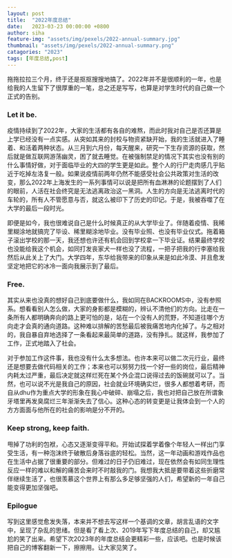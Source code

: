 ```yaml
---
layout: post
title:  "2022年度总结"
date:   2023-03-23 00:00:00 +0800
author: siha
feature-img: "assets/img/pexels/2022-annual-summary.jpg"
thumbnail: "assets/img/pexels/2022-annual-summary.png"
catagories: "2023"
tags: [年度总结,post]
---
```


拖拖拉拉三个月，终于还是抠抠搜搜地搞了。2022年并不是很顺利的一年，也是给我的人生留下了很厚重的一笔，总之还是写写，也算是对学生时代的自己做一个正式的告别。

### Let it be.

疫情持续到了2022年，大家的生活都有各自的难熬，而此时我对自己是否还算是上学已经没有一点实感。从突如其来的封校与物资紧缺开始，我的生活就进入了睡着、和活着两种状态。从三月到六月份，每天醒来，研究一下生存资源的获取，然后就是做互联网游荡幽灵，困了就去睡觉。在被强制禁足的情况下其实也没有别的什么事情好做，对于面临毕业的大四的学生更是如此。整个人的行尸走肉感几乎贴近于吃掉左洛复一般。如果说疫情前两年仍然不能感受社会公共政策对生活的改变，那么2022年上海发生的一系列事情可以说是把所有血淋淋的论题摆到了人们的眼前，人活在社会终究是无法逃离政治这一黑洞。人生的方向是无法逃离时代的车轮的，所有人不管愿意与否，就这么被印下了历史的印记。于是，我被吞噬了在大学的最后一段时光。

即便是如今，我也很难说自己是什么时候真正的从大学毕业了。伴随着疫情、我稀里糊涂地就搞完了毕设、稀里糊涂地毕业。没有毕业照、也没有毕业仪式。拖着箱子滚出学校的那一天，我还想也许还有机会回到学校拿一下毕业证。结果最终学校也没能给我这个机会，如同打发丧家犬一样也没了流程，一把子把我的行李塞给我然后从此关上了大门。大学四年，东华给我带来的印象从来是如此冷漠、并且愈发坚定地把它的冰冷一面向我展示到了最后。

### Free.

其实从来也没真的想好自己到底要做什么，我如同在BACKROOMS中，没有参照系。想看看别人怎么做，大家的身影都是模糊的，辨认不清他们的方向。比走在一条所有人都明确奔向的路上更可怕的是，站在一个没有人的荒野，不知道往哪个方向走才会真的通向道路。这种难以排解的苦愁最后被我痛苦地内化掉了。与之相对的，我自暴自弃地选择了一条看起来最简单的道路，没有挣扎。就这样，我参加了工作，正式地踏入了社会。

对于参加工作这件事，我也没有什么太多想法。也许本来可以做二次元行业，最终还是想要去做代码相关的工作；本来也可以努努力找一个好一些的岗位，最后精神内耗太过严重，最后决定就这样烂死在某个外企混口说得过去的饭碗就可以了。当然，也可以说不光是我自己的原因，社会就业环境确实烂，很多人都想着考研，而自从dhu作为重点大学的形象在我心中破碎、崩塌之后，我也对把自己放在所谓象牙塔里再发臭腐烂三年渐渐失去了信心。这种心态的转变更是让我体会到一个人的方方面面与他所在的社会的影响是分不开的。

### Keep strong, keep faith.

甩掉了功利的包袱，心态又逐渐变得平和。开始试探着学着像个年轻人一样出门享受生活，有一种泡沫终于破散后身落谷底的轻松。当然，这一年动画和游戏作品也在生活中占据了很重要的部分。但难过的日子仍旧难过，现在依然会有如同生理性反应一样的难以和解的痛苦会来时不时敲我的门。我想我大抵是要带着这些折磨常伴继续生活了，也很羡慕这个世界上有那么多足够坚强的人们，希望新的一年自己能变得更加坚强吧。

### Epilogue

写到这里感觉愈发失落，本来并不想去写这样一个基调的文章，胡言乱语的文字中，呈现了杂乱的思绪。但是看了看上次、2019年写下年度总结的自己，却又尴尬的笑了出来。希望下次2023年的年度总结会更精彩一些，应该吧。也是时候该把自己的博客翻新一下，擦擦用。让大家见笑了。